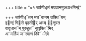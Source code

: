 +++
title = "०१ चर्षणीधृतं मघवानमुक्थ्य१मिन्द्रं"

+++
चर्षणीधृ᳓तम् मघ᳓वानम् उक्थि᳓यम्  
इ᳓न्द्रं गि᳓रो बृहती᳓र् अभ्य् अ᳡नूषत  
वावृधान᳓म् पुरुहूतं᳓ सुवृक्ति᳓भिर्  
अ᳓मर्तियं ज᳓रमाणं दिवे᳓-दिवे
